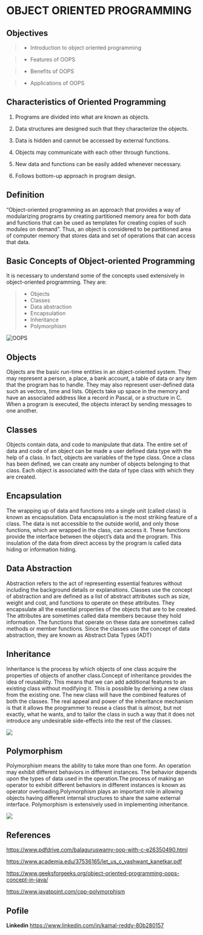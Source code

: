 # OBJECT ORIENTED PROGRAMMING

## Objectives

> - Introduction to object oriented programming
 
> - Features of OOPS
 
> - Benefits of OOPS
 
> - Applications of OOPS

## Characteristics of Oriented Programming


  1. Programs are divided into what are known as objects.

  1. Data structures are designed such that they characterize the objects.

  1. Data is hidden and cannot be accessed by external functions.

  1. Objects may communicate with each other through functions.

  1. New data and functions can be easily added whenever necessary.

  1. Follows bottom-up approach in program design.

## Definition

  “Object-oriented programming as an approach that provides a way of
  modularizing programs by creating partitioned memory area for both data and functions that
  can be used as templates for creating copies of such modules on demand”.
  Thus, an object is considered to be partitioned area of computer memory that stores
  data and set of operations that can access that data. 
  
## Basic Concepts of Object-oriented Programming

  It is necessary to understand some of the concepts used extensively in object-oriented
  programming. They are:
 
> - Objects
> - Classes
> - Data abstraction
> - Encapsulation
> - Inheritance
> - Polymorphism
 
![OOPS](https://media.geeksforgeeks.org/wp-content/cdn-uploads/20190717114649/Object-Oriented-Programming-Concepts.jpg) 

## Objects

Objects are the basic run-time entities in an object-oriented system. They may
represent a person, a place, a bank account, a table of data or any item that the program has to
handle. They may also represent user-defined data such as vectors, time and lists. Objects take
up space in the memory and have an associated address like a record in Pascal, or a structure
in C. When a program is executed, the objects interact by sending messages to one another.


## Classes

Objects contain data, and code to manipulate that data. The entire set of data and code
of an object can be made a user defined data type with the help of a class. In fact, objects are
variables of the type class. Once a class has been defined, we can create any number of
objects belonging to that class. Each object is associated with the data of type class with
which they are created.

## Encapsulation

The wrapping up of data and functions into a single unit (called class) is known as
encapsulation. Data encapsulation is the most striking feature of a class. The data is not
accessible to the outside world, and only those functions, which are wrapped in the class, can
access it. These functions provide the interface between the object’s data and the program.
This insulation of the data from direct access by the program is called data hiding or
information hiding.

## Data Abstraction

Abstraction refers to the act of representing essential features without including the
background details or explanations. Classes use the concept of abstraction and are defined as a
list of abstract attributes such as size, weight and cost, and functions to operate on these
attributes. They encapsulate all the essential properties of the objects that are to be created.
The attributes are sometimes called data members because they hold information. The
functions that operate on these data are sometimes called methods or member functions. Since
the classes use the concept of data abstraction, they are known as Abstract Data Types (ADT)


## Inheritance

Inheritance is the process by which objects of one class acquire the properties of
objects of another class.Concept of inheritance provides the idea of reusability. This means that we can add
additional features to an existing class without modifying it. This is possible by deriving a
new class from the existing one. The new class will have the combined features of both the
classes. The real appeal and power of the inheritance mechanism is that it allows the
programmer to reuse a class that is almost, but not exactly, what he wants, and to tailor the
class in such a way that it does not introduce any undesirable side-effects into the rest of the
classes.

![](https://github.com/Kamal4195/OBJECT-ORIENTED-PROGRAMMING-CONCEPTS/blob/master/cpp-inheritance.png)

## Polymorphism

Polymorphism means the ability to take more than one form. An operation may exhibit
different behaviors in different instances. The behavior depends upon the types of data used in
the operation.The process of making an operator to exhibit different behaviors in different
instances is known as operator overloading.Polymorphism plays an important role in allowing objects having different
internal structures to share the same external interface. Polymorphism is extensively used in implementing inheritance.

![](https://github.com/Kamal4195/OBJECT-ORIENTED-PROGRAMMING-CONCEPTS/blob/master/cpp-polymorphism.png)

## References

https://www.pdfdrive.com/balaguruswamy-oop-with-c-e26350490.html

https://www.academia.edu/37536165/let_us_c_yashwant_kanetkar.pdf

https://www.geeksforgeeks.org/object-oriented-programming-oops-concept-in-java/

https://www.javatpoint.com/cpp-polymorphism

## Pofile

**Linkedin** https://www.linkedin.com/in/kamal-reddy-80b280157
